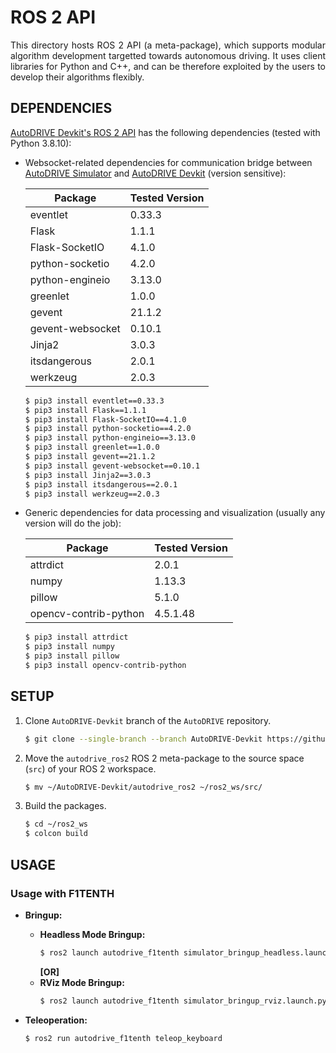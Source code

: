 # ROS 2 API

<p align="justify">
This directory hosts ROS 2 API (a meta-package), which supports modular algorithm development targetted towards autonomous driving. It uses client libraries for Python and C++, and can be therefore exploited by the users to develop their algorithms flexibly.
</p>

## DEPENDENCIES

[AutoDRIVE Devkit's ROS 2 API](https://github.com/Tinker-Twins/AutoDRIVE/tree/AutoDRIVE-Devkit/ADSS%20Toolkit/autodrive_ros2) has the following dependencies (tested with Python 3.8.10):

- Websocket-related dependencies for communication bridge between [AutoDRIVE Simulator](https://github.com/Tinker-Twins/AutoDRIVE/tree/AutoDRIVE-Simulator) and [AutoDRIVE Devkit](https://github.com/Tinker-Twins/AutoDRIVE/tree/AutoDRIVE-Devkit) (version sensitive):

  | Package | Tested Version |
  |---------|----------------|
  | eventlet | 0.33.3 |
  | Flask | 1.1.1 |
  | Flask-SocketIO | 4.1.0 |
  | python-socketio | 4.2.0 |
  | python-engineio | 3.13.0 |
  | greenlet | 1.0.0 |
  | gevent | 21.1.2 |
  | gevent-websocket | 0.10.1 |
  | Jinja2 | 3.0.3 |
  | itsdangerous | 2.0.1 |
  | werkzeug | 2.0.3 |
  
  ```bash
  $ pip3 install eventlet==0.33.3
  $ pip3 install Flask==1.1.1
  $ pip3 install Flask-SocketIO==4.1.0
  $ pip3 install python-socketio==4.2.0
  $ pip3 install python-engineio==3.13.0
  $ pip3 install greenlet==1.0.0
  $ pip3 install gevent==21.1.2
  $ pip3 install gevent-websocket==0.10.1
  $ pip3 install Jinja2==3.0.3
  $ pip3 install itsdangerous==2.0.1
  $ pip3 install werkzeug==2.0.3
  ```

- Generic dependencies for data processing and visualization (usually any version will do the job):

  | Package | Tested Version |
  |---------|----------------|
  | attrdict | 2.0.1 |
  | numpy | 1.13.3 |
  | pillow | 5.1.0 |
  | opencv-contrib-python | 4.5.1.48 |

  ```bash
  $ pip3 install attrdict
  $ pip3 install numpy
  $ pip3 install pillow
  $ pip3 install opencv-contrib-python
  ```

## SETUP

1. Clone `AutoDRIVE-Devkit` branch of the `AutoDRIVE` repository.
    ```bash
    $ git clone --single-branch --branch AutoDRIVE-Devkit https://github.com/Tinker-Twins/AutoDRIVE.git
    ```
2. Move the `autodrive_ros2` ROS 2 meta-package to the source space (`src`) of your ROS 2 workspace.
    ```bash
    $ mv ~/AutoDRIVE-Devkit/autodrive_ros2 ~/ros2_ws/src/
    ```
3. Build the packages.
    ```bash
    $ cd ~/ros2_ws
    $ colcon build
    ```

## USAGE

### Usage with F1TENTH

  - **Bringup:**
    - **Headless Mode Bringup:**
      ```bash
      $ ros2 launch autodrive_f1tenth simulator_bringup_headless.launch.py
      ```
      **[OR]**
    - **RViz Mode Bringup:**
      ```bash
      $ ros2 launch autodrive_f1tenth simulator_bringup_rviz.launch.py
      ```
  
- **Teleoperation:**
  ```bash
  $ ros2 run autodrive_f1tenth teleop_keyboard
  ```
